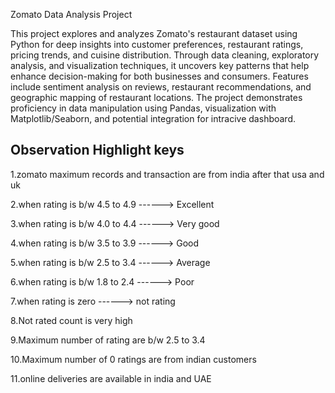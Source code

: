Zomato Data Analysis Project

This project explores and analyzes Zomato's restaurant dataset using Python for deep insights into customer preferences, restaurant ratings, pricing trends, and cuisine distribution.
Through data cleaning, exploratory analysis, and visualization techniques, it uncovers key patterns that help enhance decision-making for both businesses and consumers.
Features include sentiment analysis on reviews, restaurant recommendations, and geographic mapping of restaurant locations. 
The project demonstrates proficiency in data manipulation using Pandas, visualization with Matplotlib/Seaborn, and potential integration for intracive dashboard.

## Observation Highlight keys ##

1.zomato maximum records and transaction are from india after that usa and uk

2.when rating is b/w 4.5 to 4.9 ------> Excellent

3.when rating is b/w 4.0 to 4.4 ------> Very good

4.when rating is b/w 3.5 to 3.9 ------> Good

5.when rating is b/w 2.5 to 3.4 ------> Average

6.when rating is b/w 1.8 to 2.4 ------> Poor

7.when rating is zero ------> not rating

8.Not rated count is very high

9.Maximum number of rating are b/w 2.5 to 3.4

10.Maximum number of 0 ratings are from indian customers

11.online deliveries are available in india and UAE
